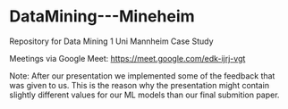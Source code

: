 # DataMining---Mineheim

Repository for Data Mining 1 Uni Mannheim Case Study

Meetings via Google Meet: https://meet.google.com/edk-ijrj-vgt

Note: After our presentation we implemented some of the feedback that was given to us. This is the reason why the presentation might contain slightly different values for our ML models than our final submition paper.
